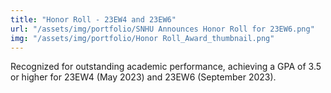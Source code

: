```yaml
---
title: "Honor Roll - 23EW4 and 23EW6"
url: "/assets/img/portfolio/SNHU Announces Honor Roll for 23EW6.png"
img: "/assets/img/portfolio/Honor Roll_Award_thumbnail.png"
---
```

Recognized for outstanding academic performance, achieving a GPA of 3.5 or higher for 23EW4 (May 2023) and 23EW6 (September 2023).

